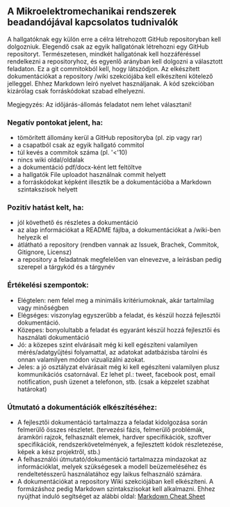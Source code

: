 ## A Mikroelektromechanikai rendszerek beadandójával kapcsolatos tudnivalók

A hallgatóknak egy külön erre a célra létrehozott GitHub repositoryban kell dolgozniuk. Elegendő csak az egyik hallgatónak létrehozni egy GitHub repositoryt. Természetesen, mindkét hallgatónak kell hozzáféréssel rendelkezni a repositoryhoz, és egyenlő arányban kell dolgozni a választott feladaton. Ez a git commitokból kell, hogy látszódjon. Az elkészített dokumentációkat a repository /wiki szekciójába kell elkészíteni kötelező jelleggel. Ehhez Markdown leíró nyelvet használjanak. A kód szekcióban kizárólag csak forráskódokat szabad elhelyezni.

Megjegyzés: Az időjárás-állomás feladatot nem lehet választani!

### Negatív pontokat jelent, ha:
- tömörített állomány kerül a GitHub repositoryba (pl. zip vagy rar)
- a csapatból csak az egyik hallgató commitol
- túl kevés a commitok száma (pl. '<'10)
- nincs wiki oldal/oldalak
- a dokumentáció pdf/docx-ként lett feltöltve
- a hallgatók File uploadot használnak commit helyett
- a forráskódokat képként illesztik be a dokumentációba a Markdown szintakszisok helyett

### Pozitív hatást kelt, ha:
- jól követhető és részletes a dokumentáció
- az alap információkat a README fájlba, a dokumentációkat a /wiki-ben helyezik el
- átlátható a repository (rendben vannak az Issuek, Brachek, Commitok, Gitignore, Licensz)
- a repository a feladatnak megfelelően van elnevezve, a leírásban pedig szerepel a tárgykód és a tárgynév

### Értékelési szempontok:
- Elégtelen: nem felel meg a minimális kritériumoknak, akár tartalmilag vagy minőségben
- Elégséges: viszonylag egyszerűbb a feladat, és készül hozzá fejlesztői dokumentáció.
- Közepes: bonyolultabb a feladat és egyaránt készül hozzá fejlesztői és használati dokumentáció
- Jó: a közepes szint elvárásait még ki kell egészíteni valamilyen mérés/adatgyűjtési folyamattal, az adatokat adatbázisba tárolni és onnan valamilyen módon vizualizálni azokat.
- Jeles: a jó osztályzat elvárásait még ki kell egészíteni valamilyen plusz kommunikációs csatornával. Ez lehet pl.: tweet, facebook post, email notification, push üzenet a telefonon, stb. (csak a képzelet szabhat határokat)

### Útmutató a dokumentációk elkészítéséhez:
- A fejlesztői dokumentáció tartalmazza a feladat kidolgozása során felmerülő összes részletet. (tervezési fázis, felmerülő problémák, áramköri rajzok, felhasznált elemek, hardver specifikációk, szoftver specifikációk, rendszerkövetelmények, a fejlesztett kódok részletezése, képek a kész projektről, stb.)
- A felhasználói útmutató/dokumentáció tartalmazza mindazokat az információklat, melyek szükségesek a modell beüzemeléséhez és rendeltetésszerű használatához egy laikus felhasználó számára.
- A dokumentációkat a repository Wiki szekciójában kell elkészíteni. A formázáshoz pedig Markdown szintakszisokat kell alkalmazni. Ehhez nyújthat induló segítséget az alábbi oldal: [Markdown Cheat Sheet](https://www.markdownguide.org/cheat-sheet/)

